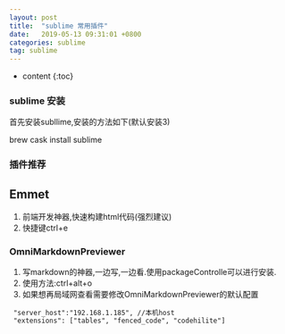 ```yaml
---
layout: post
title:  "sublime 常用插件"
date:   2019-05-13 09:31:01 +0800
categories: sublime
tag: sublime
---
```


* content
{:toc}

### sublime 安装
 首先安装subllime,安装的方法如下(默认安装3)

 brew cask install sublime


### 插件推荐
## Emmet 
1. 前端开发神器,快速构建html代码(强烈建议)
2. 快捷键ctrl+e

### OmniMarkdownPreviewer
1. 写markdown的神器,一边写,一边看.使用packageControlle可以进行安装.
2. 使用方法:ctrl+alt+o
3. 如果想再局域网查看需要修改OmniMarkdownPreviewer的默认配置
```
 "server_host":"192.168.1.185", //本机host
 "extensions": ["tables", "fenced_code", "codehilite"]
```

